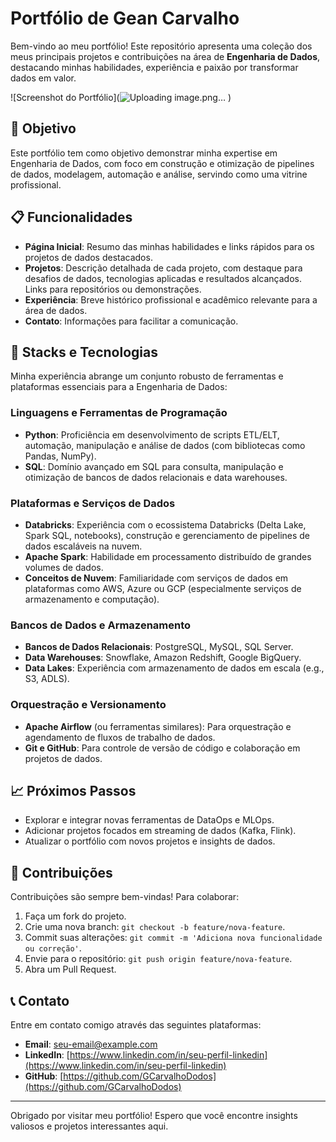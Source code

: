 # Portfólio de Gean Carvalho

Bem-vindo ao meu portfólio! Este repositório apresenta uma coleção dos meus principais projetos e contribuições na área de **Engenharia de Dados**, destacando minhas habilidades, experiência e paixão por transformar dados em valor.

![Screenshot do Portfólio](![Uploading image.png…]()
)

## 🎯 Objetivo

Este portfólio tem como objetivo demonstrar minha expertise em Engenharia de Dados, com foco em construção e otimização de pipelines de dados, modelagem, automação e análise, servindo como uma vitrine profissional.

## 📋 Funcionalidades

-   **Página Inicial**: Resumo das minhas habilidades e links rápidos para os projetos de dados destacados.
-   **Projetos**: Descrição detalhada de cada projeto, com destaque para desafios de dados, tecnologias aplicadas e resultados alcançados. Links para repositórios ou demonstrações.
-   **Experiência**: Breve histórico profissional e acadêmico relevante para a área de dados.
-   **Contato**: Informações para facilitar a comunicação.

## 🚀 Stacks e Tecnologias
Minha experiência abrange um conjunto robusto de ferramentas e plataformas essenciais para a Engenharia de Dados:

### Linguagens e Ferramentas de Programação
-   **Python**: Proficiência em desenvolvimento de scripts ETL/ELT, automação, manipulação e análise de dados (com bibliotecas como Pandas, NumPy).
-   **SQL**: Domínio avançado em SQL para consulta, manipulação e otimização de bancos de dados relacionais e data warehouses.

### Plataformas e Serviços de Dados
-   **Databricks**: Experiência com o ecossistema Databricks (Delta Lake, Spark SQL, notebooks), construção e gerenciamento de pipelines de dados escaláveis na nuvem.
-   **Apache Spark**: Habilidade em processamento distribuído de grandes volumes de dados.
-   **Conceitos de Nuvem**: Familiaridade com serviços de dados em plataformas como AWS, Azure ou GCP (especialmente serviços de armazenamento e computação).

### Bancos de Dados e Armazenamento
-   **Bancos de Dados Relacionais**: PostgreSQL, MySQL, SQL Server.
-   **Data Warehouses**: Snowflake, Amazon Redshift, Google BigQuery.
-   **Data Lakes**: Experiência com armazenamento de dados em escala (e.g., S3, ADLS).

### Orquestração e Versionamento
-   **Apache Airflow** (ou ferramentas similares): Para orquestração e agendamento de fluxos de trabalho de dados.
-   **Git e GitHub**: Para controle de versão de código e colaboração em projetos de dados.

## 📈 Próximos Passos

-   Explorar e integrar novas ferramentas de DataOps e MLOps.
-   Adicionar projetos focados em streaming de dados (Kafka, Flink).
-   Atualizar o portfólio com novos projetos e insights de dados.

## 🤝 Contribuições

Contribuições são sempre bem-vindas! Para colaborar:

1.  Faça um fork do projeto.
2.  Crie uma nova branch: `git checkout -b feature/nova-feature`.
3.  Commit suas alterações: `git commit -m 'Adiciona nova funcionalidade ou correção'`.
4.  Envie para o repositório: `git push origin feature/nova-feature`.
5.  Abra um Pull Request.

## 📞 Contato

Entre em contato comigo através das seguintes plataformas:

-   **Email**: [seu-email@example.com](mailto:seu-email@example.com)
-   **LinkedIn**: [https://www.linkedin.com/in/seu-perfil-linkedin](https://www.linkedin.com/in/seu-perfil-linkedin)
-   **GitHub**: [https://github.com/GCarvalhoDodos](https://github.com/GCarvalhoDodos)

---

Obrigado por visitar meu portfólio! Espero que você encontre insights valiosos e projetos interessantes aqui.
